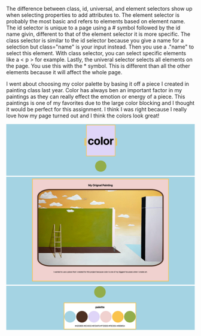 The difference between class, id, universal, and element selectors show up when selecting properties to add attributes to. The element selector is probably the most basic and refers to elements based on element name. The id selector is unique to a page using a # symbol followed by the id name givin, different to that of the element selector it is more specific. The class selector is similar to the id selector because you give a name for a selection but class="name" is your input instead. Then you use a ."name" to select this element. With class selector, you can select specific elements like a < p > for example. Lastly, the univeral selector selects all elements on the page. You use this with the * symbol. This is different than all the other elements because it will affect the whole page. 


I went about choosing my color palette by basing it off a piece I created in painting class last year. Color has always ben an important factor in my paintings as they can really effect the emotion or energy of a piece. This paintings is one of my favorites due to the large color blocking and I thought it would be perfect for this assignment. I think I was right because I really love how my page turned out and I think the colors look great!


![Screenshot](./images/screenshot1.jpg)
![screenshot](./images/screenshot2.jpg)
![screenshot](./images/screenshot3.jpg)